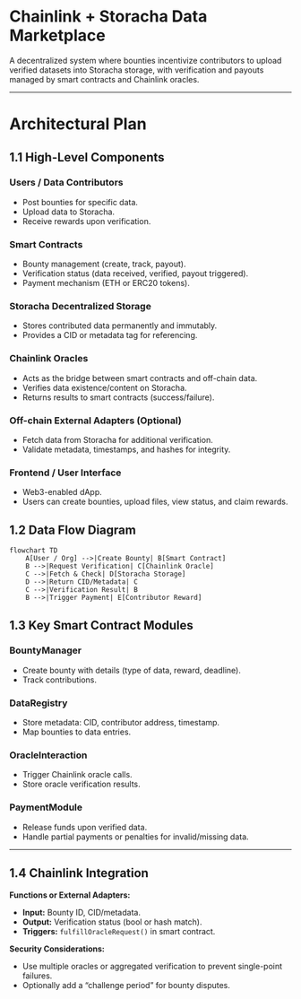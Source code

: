 #  Chainlink + Storacha Data Marketplace

A decentralized system where bounties incentivize contributors to upload verified datasets into Storacha storage, with verification and payouts managed by smart contracts and Chainlink oracles.

---

#  Architectural Plan

## 1.1 High-Level Components

### Users / Data Contributors
- Post bounties for specific data.  
- Upload data to Storacha.  
- Receive rewards upon verification.  

### Smart Contracts
- Bounty management (create, track, payout).  
- Verification status (data received, verified, payout triggered).  
- Payment mechanism (ETH or ERC20 tokens).  

### Storacha Decentralized Storage
- Stores contributed data permanently and immutably.  
- Provides a CID or metadata tag for referencing.  

### Chainlink Oracles
- Acts as the bridge between smart contracts and off-chain data.  
- Verifies data existence/content on Storacha.  
- Returns results to smart contracts (success/failure).  

### Off-chain External Adapters (Optional)
- Fetch data from Storacha for additional verification.  
- Validate metadata, timestamps, and hashes for integrity.  

###  Frontend / User Interface
- Web3-enabled dApp.  
- Users can create bounties, upload files, view status, and claim rewards.  



## 1.2 Data Flow Diagram

```mermaid
flowchart TD
    A[User / Org] -->|Create Bounty| B[Smart Contract]
    B -->|Request Verification| C[Chainlink Oracle]
    C -->|Fetch & Check| D[Storacha Storage]
    D -->|Return CID/Metadata| C
    C -->|Verification Result| B
    B -->|Trigger Payment| E[Contributor Reward]
```

## 1.3 Key Smart Contract Modules

### BountyManager
- Create bounty with details (type of data, reward, deadline).  
- Track contributions.  

### DataRegistry
- Store metadata: CID, contributor address, timestamp.  
- Map bounties to data entries.  

### OracleInteraction
- Trigger Chainlink oracle calls.  
- Store oracle verification results.  

### PaymentModule
- Release funds upon verified data.  
- Handle partial payments or penalties for invalid/missing data.  

---

## 1.4 Chainlink Integration

**Functions or External Adapters:**
- **Input:** Bounty ID, CID/metadata.  
- **Output:** Verification status (bool or hash match).  
- **Triggers:** `fulfillOracleRequest()` in smart contract.  

**Security Considerations:**
- Use multiple oracles or aggregated verification to prevent single-point failures.  
- Optionally add a “challenge period” for bounty disputes.  

